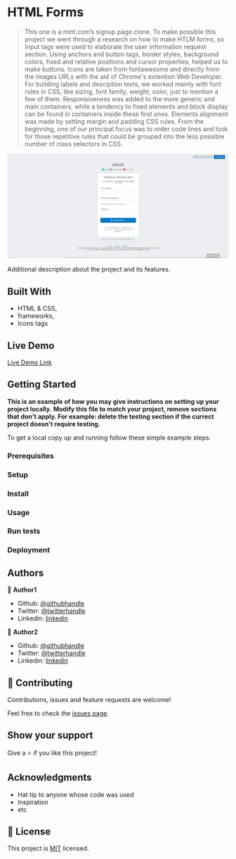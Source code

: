 # HTML Forms

> This one is a mint.com’s signup page clone. To make possible this project we went through a research on how to make HTLM forms, so Input tags were used to elaborate the user information request section. Using anchors and button tags, border styles, background colors, fixed and relative positions and cursor properties, helped us to make buttons. Icons are taken from fontawesome and directly from the images URLs with the aid of Chrome's extention Web Developer. For building labels and desciption texts, we worked mainly with font rules in CSS, like sizing, font family, weight, color, just to mention a few of them. Responsiveness was added to the more generic and main containers, while a tendency to fixed elements and block display can be found in containers inside these first ones. Elements alignment was made by setting margin and padding CSS rules. From the beginning, one of our principal focus was to order code lines and look for those repetitive rules that could be grouped into the less possible number of class selectors in CSS.

![screenshot](./assets/images/formsScreenShot.png)

Additional description about the project and its features.

## Built With

- HTML & CSS,
- frameworks,
- Icons tags

## Live Demo

[Live Demo Link](https://rawcdn.githack.com/Huemac-Alfredo/Forms/71fc8799c40518d122f8cf6edecb2e2ee12e0a27/index.html)


## Getting Started

**This is an example of how you may give instructions on setting up your project locally.**
**Modify this file to match your project, remove sections that don't apply. For example: delete the testing section if the currect project doesn't require testing.**


To get a local copy up and running follow these simple example steps.

### Prerequisites

### Setup

### Install

### Usage

### Run tests

### Deployment



## Authors

👤 **Author1**

- Github: [@githubhandle](https://github.com/JbirdL86)
- Twitter: [@twitterhandle](https://twitter.com/JuanLui06498455)
- Linkedin: [linkedin](https://www.linkedin.com/in/juan-luis-0551921aa/)

👤 **Author2**

- Github: [@githubhandle](https://github.com/Huemac-Alfredo)
- Twitter: [@twitterhandle](https://twitter.com/AlfredoHuemac)
- Linkedin: [linkedin](https://www.linkedin.com/in/huemac-alfredo-c%C3%B3rdova-torres-b28986136/)

## 🤝 Contributing

Contributions, issues and feature requests are welcome!

Feel free to check the [issues page](issues/).

## Show your support

Give a ⭐️ if you like this project!

## Acknowledgments

- Hat tip to anyone whose code was used
- Inspiration
- etc

## 📝 License

This project is [MIT](lic.url) licensed.
